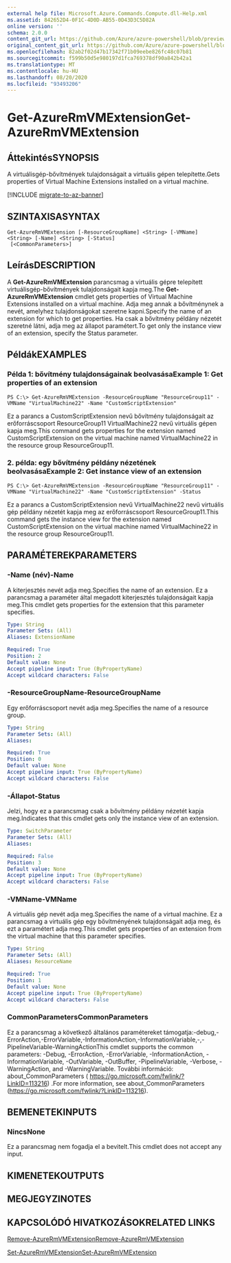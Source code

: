 ```yaml
---
external help file: Microsoft.Azure.Commands.Compute.dll-Help.xml
ms.assetid: 842652D4-0F1C-4D0D-AB55-0D43D3C5D82A
online version: ''
schema: 2.0.0
content_git_url: https://github.com/Azure/azure-powershell/blob/preview/src/ResourceManager/Compute/Stack/Commands.Compute/help/Get-AzureRmVMExtension.md
original_content_git_url: https://github.com/Azure/azure-powershell/blob/preview/src/ResourceManager/Compute/Stack/Commands.Compute/help/Get-AzureRmVMExtension.md
ms.openlocfilehash: 82ab2f02d47b17342f71b09eebe826fc48c07b81
ms.sourcegitcommit: f599b50d5e980197d1fca769378df90a842b42a1
ms.translationtype: MT
ms.contentlocale: hu-HU
ms.lasthandoff: 08/20/2020
ms.locfileid: "93493206"
---
```

# <span data-ttu-id="3700c-101">Get-AzureRmVMExtension</span><span class="sxs-lookup"><span data-stu-id="3700c-101">Get-AzureRmVMExtension</span></span>

## <span data-ttu-id="3700c-102">Áttekintés</span><span class="sxs-lookup"><span data-stu-id="3700c-102">SYNOPSIS</span></span>
<span data-ttu-id="3700c-103">A virtuálisgép-bővítmények tulajdonságait a virtuális gépen telepítette.</span><span class="sxs-lookup"><span data-stu-id="3700c-103">Gets properties of Virtual Machine Extensions installed on a virtual machine.</span></span>

[!INCLUDE [migrate-to-az-banner](../../includes/migrate-to-az-banner.md)]

## <span data-ttu-id="3700c-104">SZINTAXISA</span><span class="sxs-lookup"><span data-stu-id="3700c-104">SYNTAX</span></span>

```
Get-AzureRmVMExtension [-ResourceGroupName] <String> [-VMName] <String> [-Name] <String> [-Status]
 [<CommonParameters>]
```

## <span data-ttu-id="3700c-105">Leírás</span><span class="sxs-lookup"><span data-stu-id="3700c-105">DESCRIPTION</span></span>
<span data-ttu-id="3700c-106">A **Get-AzureRmVMExtension** parancsmag a virtuális gépre telepített virtuálisgép-bővítmények tulajdonságait kapja meg.</span><span class="sxs-lookup"><span data-stu-id="3700c-106">The **Get-AzureRmVMExtension** cmdlet gets properties of Virtual Machine Extensions installed on a virtual machine.</span></span>
<span data-ttu-id="3700c-107">Adja meg annak a bővítménynek a nevét, amelyhez tulajdonságokat szeretne kapni.</span><span class="sxs-lookup"><span data-stu-id="3700c-107">Specify the name of an extension for which to get properties.</span></span>
<span data-ttu-id="3700c-108">Ha csak a bővítmény példány nézetét szeretné látni, adja meg az állapot paramétert.</span><span class="sxs-lookup"><span data-stu-id="3700c-108">To get only the instance view of an extension, specify the Status parameter.</span></span>

## <span data-ttu-id="3700c-109">Példák</span><span class="sxs-lookup"><span data-stu-id="3700c-109">EXAMPLES</span></span>

### <span data-ttu-id="3700c-110">Példa 1: bővítmény tulajdonságainak beolvasása</span><span class="sxs-lookup"><span data-stu-id="3700c-110">Example 1: Get properties of an extension</span></span>
```
PS C:\> Get-AzureRmVMExtension -ResourceGroupName "ResourceGroup11" -VMName "VirtualMachine22" -Name "CustomScriptExtension"
```

<span data-ttu-id="3700c-111">Ez a parancs a CustomScriptExtension nevű bővítmény tulajdonságait az erőforráscsoport ResourceGroup11 VirtualMachine22 nevű virtuális gépen kapja meg.</span><span class="sxs-lookup"><span data-stu-id="3700c-111">This command gets properties for the extension named CustomScriptExtension on the virtual machine named VirtualMachine22 in the resource group ResourceGroup11.</span></span>

### <span data-ttu-id="3700c-112">2. példa: egy bővítmény példány nézetének beolvasása</span><span class="sxs-lookup"><span data-stu-id="3700c-112">Example 2: Get instance view of an extension</span></span>
```
PS C:\> Get-AzureRmVMExtension -ResourceGroupName "ResourceGroup11" -VMName "VirtualMachine22" -Name "CustomScriptExtension" -Status
```

<span data-ttu-id="3700c-113">Ez a parancs a CustomScriptExtension nevű VirtualMachine22 nevű virtuális gép példány nézetét kapja meg az erőforráscsoport ResourceGroup11.</span><span class="sxs-lookup"><span data-stu-id="3700c-113">This command gets the instance view for the extension named CustomScriptExtension on the virtual machine named VirtualMachine22 in the resource group ResourceGroup11.</span></span>

## <span data-ttu-id="3700c-114">PARAMÉTEREK</span><span class="sxs-lookup"><span data-stu-id="3700c-114">PARAMETERS</span></span>

### <span data-ttu-id="3700c-115">-Name (név)</span><span class="sxs-lookup"><span data-stu-id="3700c-115">-Name</span></span>
<span data-ttu-id="3700c-116">A kiterjesztés nevét adja meg.</span><span class="sxs-lookup"><span data-stu-id="3700c-116">Specifies the name of an extension.</span></span>
<span data-ttu-id="3700c-117">Ez a parancsmag a paraméter által megadott kiterjesztés tulajdonságait kapja meg.</span><span class="sxs-lookup"><span data-stu-id="3700c-117">This cmdlet gets properties for the extension that this parameter specifies.</span></span>

```yaml
Type: String
Parameter Sets: (All)
Aliases: ExtensionName

Required: True
Position: 2
Default value: None
Accept pipeline input: True (ByPropertyName)
Accept wildcard characters: False
```

### <span data-ttu-id="3700c-118">-ResourceGroupName</span><span class="sxs-lookup"><span data-stu-id="3700c-118">-ResourceGroupName</span></span>
<span data-ttu-id="3700c-119">Egy erőforráscsoport nevét adja meg.</span><span class="sxs-lookup"><span data-stu-id="3700c-119">Specifies the name of a resource group.</span></span>

```yaml
Type: String
Parameter Sets: (All)
Aliases: 

Required: True
Position: 0
Default value: None
Accept pipeline input: True (ByPropertyName)
Accept wildcard characters: False
```

### <span data-ttu-id="3700c-120">-Állapot</span><span class="sxs-lookup"><span data-stu-id="3700c-120">-Status</span></span>
<span data-ttu-id="3700c-121">Jelzi, hogy ez a parancsmag csak a bővítmény példány nézetét kapja meg.</span><span class="sxs-lookup"><span data-stu-id="3700c-121">Indicates that this cmdlet gets only the instance view of an extension.</span></span>

```yaml
Type: SwitchParameter
Parameter Sets: (All)
Aliases: 

Required: False
Position: 3
Default value: None
Accept pipeline input: True (ByPropertyName)
Accept wildcard characters: False
```

### <span data-ttu-id="3700c-122">-VMName</span><span class="sxs-lookup"><span data-stu-id="3700c-122">-VMName</span></span>
<span data-ttu-id="3700c-123">A virtuális gép nevét adja meg.</span><span class="sxs-lookup"><span data-stu-id="3700c-123">Specifies the name of a virtual machine.</span></span>
<span data-ttu-id="3700c-124">Ez a parancsmag a virtuális gép egy bővítményének tulajdonságait adja meg, és ezt a paramétert adja meg.</span><span class="sxs-lookup"><span data-stu-id="3700c-124">This cmdlet gets properties of an extension from the virtual machine that this parameter specifies.</span></span>

```yaml
Type: String
Parameter Sets: (All)
Aliases: ResourceName

Required: True
Position: 1
Default value: None
Accept pipeline input: True (ByPropertyName)
Accept wildcard characters: False
```

### <span data-ttu-id="3700c-125">CommonParameters</span><span class="sxs-lookup"><span data-stu-id="3700c-125">CommonParameters</span></span>
<span data-ttu-id="3700c-126">Ez a parancsmag a következő általános paramétereket támogatja:-debug,-ErrorAction,-ErrorVariable,-InformationAction,-InformationVariable,-,-PipelineVariable-WarningAction</span><span class="sxs-lookup"><span data-stu-id="3700c-126">This cmdlet supports the common parameters: -Debug, -ErrorAction, -ErrorVariable, -InformationAction, -InformationVariable, -OutVariable, -OutBuffer, -PipelineVariable, -Verbose, -WarningAction, and -WarningVariable.</span></span> <span data-ttu-id="3700c-127">További információ: about_CommonParameters ( https://go.microsoft.com/fwlink/?LinkID=113216) .</span><span class="sxs-lookup"><span data-stu-id="3700c-127">For more information, see about_CommonParameters (https://go.microsoft.com/fwlink/?LinkID=113216).</span></span>

## <span data-ttu-id="3700c-128">BEMENETEK</span><span class="sxs-lookup"><span data-stu-id="3700c-128">INPUTS</span></span>

### <span data-ttu-id="3700c-129">Nincs</span><span class="sxs-lookup"><span data-stu-id="3700c-129">None</span></span>
<span data-ttu-id="3700c-130">Ez a parancsmag nem fogadja el a bevitelt.</span><span class="sxs-lookup"><span data-stu-id="3700c-130">This cmdlet does not accept any input.</span></span>

## <span data-ttu-id="3700c-131">KIMENETEK</span><span class="sxs-lookup"><span data-stu-id="3700c-131">OUTPUTS</span></span>

## <span data-ttu-id="3700c-132">MEGJEGYZI</span><span class="sxs-lookup"><span data-stu-id="3700c-132">NOTES</span></span>

## <span data-ttu-id="3700c-133">KAPCSOLÓDÓ HIVATKOZÁSOK</span><span class="sxs-lookup"><span data-stu-id="3700c-133">RELATED LINKS</span></span>

[<span data-ttu-id="3700c-134">Remove-AzureRmVMExtension</span><span class="sxs-lookup"><span data-stu-id="3700c-134">Remove-AzureRmVMExtension</span></span>](./Remove-AzureRmVMExtension.md)

[<span data-ttu-id="3700c-135">Set-AzureRmVMExtension</span><span class="sxs-lookup"><span data-stu-id="3700c-135">Set-AzureRmVMExtension</span></span>](./Set-AzureRmVMExtension.md)


